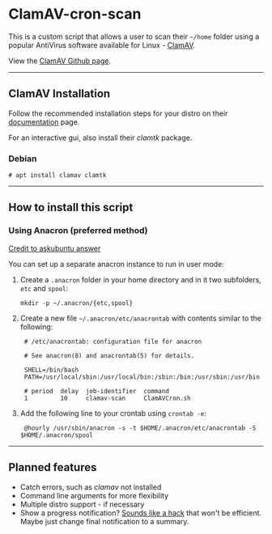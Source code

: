 # ClamAV-cron-scan

This is a custom script that allows a user to scan their `~/home` folder using a popular AntiVirus software available for Linux - [ClamAV](https://www.clamav.net/).

View the [ClamAV Github page](https://www.clamav.net/).

---

## ClamAV Installation

Follow the recommended installation steps for your distro on their [documentation](https://www.clamav.net/documents/installing-clamav) page.

For an interactive gui, also install their *clamtk* package.

### Debian
`# apt install clamav clamtk`

---

## How to install this script

### Using Anacron (preferred method)
[Credit to askubuntu answer](https://askubuntu.com/a/235090/611842)
<!-- language-all: bash -->

You can set up a separate anacron instance to run in user mode:

1. Create a `.anacron` folder in your home directory and in it two subfolders, `etc` and `spool`:

       mkdir -p ~/.anacron/{etc,spool}

2. Create a new file `~/.anacron/etc/anacrontab` with contents similar to the following:

        # /etc/anacrontab: configuration file for anacron

        # See anacron(8) and anacrontab(5) for details.

        SHELL=/bin/bash
        PATH=/usr/local/sbin:/usr/local/bin:/sbin:/bin:/usr/sbin:/usr/bin

        # period  delay  job-identifier  command
        1         10     clamav-scan     ClamAVCron.sh

3. Add the following line to your crontab using `crontab -e`:

        @hourly /usr/sbin/anacron -s -t $HOME/.anacron/etc/anacrontab -S $HOME/.anacron/spool

---

## Planned features
* Catch errors, such as *clamav* not installed
* Command line arguments for more flexibility
* Multiple distro support - if necessary
* Show a progress notification? [Sounds like a hack](https://serverfault.com/q/759972) that won't be efficient. Maybe just change final notification to a summary.
